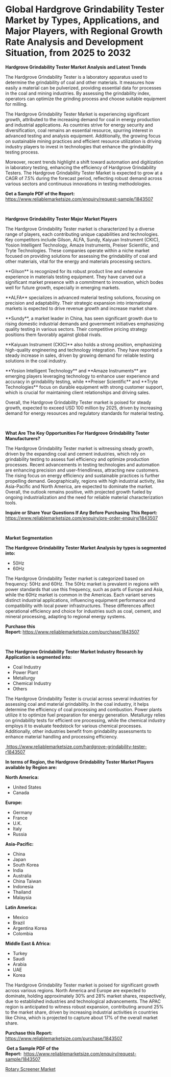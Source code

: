 <p><h1>Global Hardgrove Grindability Tester Market by Types, Applications, and Major Players, with Regional Growth Rate Analysis and Development Situation, from 2025 to 2032</h1></p><p><strong>Hardgrove Grindability Tester Market Analysis and Latest Trends</strong></p>
<p><p>The Hardgrove Grindability Tester is a laboratory apparatus used to determine the grindability of coal and other materials. It measures how easily a material can be pulverized, providing essential data for processes in the coal and mining industries. By assessing the grindability index, operators can optimize the grinding process and choose suitable equipment for milling.</p><p>The Hardgrove Grindability Tester Market is experiencing significant growth, attributed to the increasing demand for coal in energy production and industrial applications. As countries strive for energy security and diversification, coal remains an essential resource, spurring interest in advanced testing and analysis equipment. Additionally, the growing focus on sustainable mining practices and efficient resource utilization is driving industry players to invest in technologies that enhance the grindability testing process.</p><p>Moreover, recent trends highlight a shift toward automation and digitization in laboratory testing, enhancing the efficiency of Hardgrove Grindability Testers. The Hardgrove Grindability Tester Market is expected to grow at a CAGR of 7.5% during the forecast period, reflecting robust demand across various sectors and continuous innovations in testing methodologies.</p></p>
<p><strong>Get a Sample PDF of the Report:&nbsp;</strong> <a href="https://www.reliablemarketsize.com/enquiry/request-sample/1843507?utm_campaign=2563&utm_medium=2&utm_source=Github&utm_content=ia&utm_term=22022025&utm_id=hardgrove-grindability-tester">https://www.reliablemarketsize.com/enquiry/request-sample/1843507</a></p>
<p>&nbsp;</p>
<p><strong>Hardgrove Grindability Tester Major Market Players</strong></p>
<p><p>The Hardgrove Grindability Tester market is characterized by a diverse range of players, each contributing unique capabilities and technologies. Key competitors include Gilson, ALFA, Sundy, Kaiyuan Instrument (CKIC), Yosion Intelligent Technology, Amaze Instruments, Preiser Scientific, and Tryte Technologies. These companies operate within a niche market focused on providing solutions for assessing the grindability of coal and other materials, vital for the energy and materials processing sectors.</p><p>**Gilson** is recognized for its robust product line and extensive experience in materials testing equipment. They have carved out a significant market presence with a commitment to innovation, which bodes well for future growth, especially in emerging markets. </p><p>**ALFA** specializes in advanced material testing solutions, focusing on precision and adaptability. Their strategic expansion into international markets is expected to drive revenue growth and increase market share.</p><p>**Sundy**, a market leader in China, has seen significant growth due to rising domestic industrial demands and government initiatives emphasizing quality testing in various sectors. Their competitive pricing strategy positions them favorably against global rivals.</p><p>**Kaiyuan Instrument (CKIC)** also holds a strong position, emphasizing high-quality engineering and technology integration. They have reported a steady increase in sales, driven by growing demand for reliable testing solutions in the coal industry.</p><p>**Yosion Intelligent Technology** and **Amaze Instruments** are emerging players leveraging technology to enhance user experience and accuracy in grindability testing, while **Preiser Scientific** and **Tryte Technologies** focus on durable equipment with strong customer support, which is crucial for maintaining client relationships and driving sales.</p><p>Overall, the Hardgrove Grindability Tester market is poised for steady growth, expected to exceed USD 100 million by 2025, driven by increasing demand for energy resources and regulatory standards for material testing.</p></p>
<p>&nbsp;</p>
<p><strong>What Are The Key Opportunities For Hardgrove Grindability Tester Manufacturers?</strong></p>
<p><p>The Hardgrove Grindability Tester market is witnessing steady growth, driven by the expanding coal and cement industries, which rely on grindability testing to assess fuel efficiency and optimize production processes. Recent advancements in testing technologies and automation are enhancing precision and user-friendliness, attracting new customers. The rising focus on energy efficiency and sustainable practices is further propelling demand. Geographically, regions with high industrial activity, like Asia-Pacific and North America, are expected to dominate the market. Overall, the outlook remains positive, with projected growth fueled by ongoing industrialization and the need for reliable material characterization tools.</p></p>
<p><strong>Inquire or Share Your Questions If Any Before Purchasing This Report:</strong> <a href="https://www.reliablemarketsize.com/enquiry/pre-order-enquiry/1843507?utm_campaign=2563&utm_medium=2&utm_source=Github&utm_content=ia&utm_term=22022025&utm_id=hardgrove-grindability-tester">https://www.reliablemarketsize.com/enquiry/pre-order-enquiry/1843507</a></p>
<p>&nbsp;</p>
<p><strong>Market Segmentation</strong></p>
<p><strong>The Hardgrove Grindability Tester Market Analysis by types is segmented into:</strong></p>
<p><ul><li>50Hz</li><li>60Hz</li></ul></p>
<p><p>The Hardgrove Grindability Tester market is categorized based on frequency: 50Hz and 60Hz. The 50Hz market is prevalent in regions with power standards that use this frequency, such as parts of Europe and Asia, while the 60Hz market is common in the Americas. Each variant serves distinct industrial applications, influencing equipment performance and compatibility with local power infrastructures. These differences affect operational efficiency and choice for industries such as coal, cement, and mineral processing, adapting to regional energy systems.</p></p>
<p><strong>Purchase this Report:&nbsp;</strong><a href="https://www.reliablemarketsize.com/purchase/1843507?utm_campaign=2563&utm_medium=2&utm_source=Github&utm_content=ia&utm_term=22022025&utm_id=hardgrove-grindability-tester">https://www.reliablemarketsize.com/purchase/1843507</a></p>
<p>&nbsp;</p>
<p><strong>The Hardgrove Grindability Tester Market Industry Research by Application is segmented into:</strong></p>
<p><ul><li>Coal Industry</li><li>Power Plant</li><li>Metallurgy</li><li>Chemical Industry</li><li>Others</li></ul></p>
<p><p>The Hardgrove Grindability Tester is crucial across several industries for assessing coal and material grindability. In the coal industry, it helps determine the efficiency of coal processing and combustion. Power plants utilize it to optimize fuel preparation for energy generation. Metallurgy relies on grindability tests for efficient ore processing, while the chemical industry employs it to evaluate feedstock for various chemical processes. Additionally, other industries benefit from grindability assessments to enhance material handling and processing efficiency.</p></p>
<p><a href="https://www.reliablemarketsize.com/hardgrove-grindability-tester-r1843507?utm_campaign=2563&utm_medium=2&utm_source=Github&utm_content=ia&utm_term=22022025&utm_id=hardgrove-grindability-tester">&nbsp;https://www.reliablemarketsize.com/hardgrove-grindability-tester-r1843507</a></p>
<p><strong>In terms of Region, the Hardgrove Grindability Tester Market Players available by Region are:</strong></p>
<p>
    <p> <strong> North America: </strong>
        <ul>
            <li>United States</li>
            <li>Canada</li>
        </ul>
        </p> 
    <p> <strong> Europe: </strong>
        <ul>
            <li>Germany</li>
            <li>France</li>
            <li>U.K.</li>
            <li>Italy</li>
            <li>Russia</li>
        </ul>
        </p> 
    <p> <strong> Asia-Pacific: </strong>
        <ul>
            <li>China</li>
            <li>Japan</li>
            <li>South Korea</li>
            <li>India</li>
            <li>Australia</li>
            <li>China Taiwan</li>
            <li>Indonesia</li>
            <li>Thailand</li>
            <li>Malaysia</li>
        </ul>
        </p> 
    <p> <strong> Latin America: </strong>
        <ul>
            <li>Mexico</li>
            <li>Brazil</li>
            <li>Argentina Korea</li>
            <li>Colombia</li>
        </ul>
        </p> 
    <p> <strong> Middle East & Africa: </strong>
        <ul>
            <li>Turkey</li>
            <li>Saudi</li>
            <li>Arabia</li>
            <li>UAE</li>
            <li>Korea</li>
        </ul>
    </p>
    </p>
<p><p>The Hardgrove Grindability Tester market is poised for significant growth across various regions. North America and Europe are expected to dominate, holding approximately 30% and 28% market shares, respectively, due to established industries and technological advancements. The APAC region is anticipated to witness robust expansion, contributing around 25% to the market share, driven by increasing industrial activities in countries like China, which is projected to capture about 17% of the overall market share.</p></p>
<p><strong>Purchase this Report: </strong><a href="https://www.reliablemarketsize.com/purchase/1843507?utm_campaign=2563&utm_medium=2&utm_source=Github&utm_content=ia&utm_term=22022025&utm_id=hardgrove-grindability-tester">https://www.reliablemarketsize.com/purchase/1843507</a></p>
<p>&nbsp;<strong>Get a Sample PDF of the Report:&nbsp;&nbsp;</strong><a href="https://www.reliablemarketsize.com/enquiry/request-sample/1843507?utm_campaign=2563&utm_medium=2&utm_source=Github&utm_content=ia&utm_term=22022025&utm_id=hardgrove-grindability-tester">https://www.reliablemarketsize.com/enquiry/request-sample/1843507</a></p>
<p><strong></strong></p>
<p><p><a href="https://github.com/mshiradeth/Market-Research-Report-List-1/blob/main/rotary-screener-market.md?utm_campaign=2563&utm_medium=2&utm_source=Github&utm_content=ia&utm_term=22022025&utm_id=hardgrove-grindability-tester">Rotary Screener Market</a></p></p>